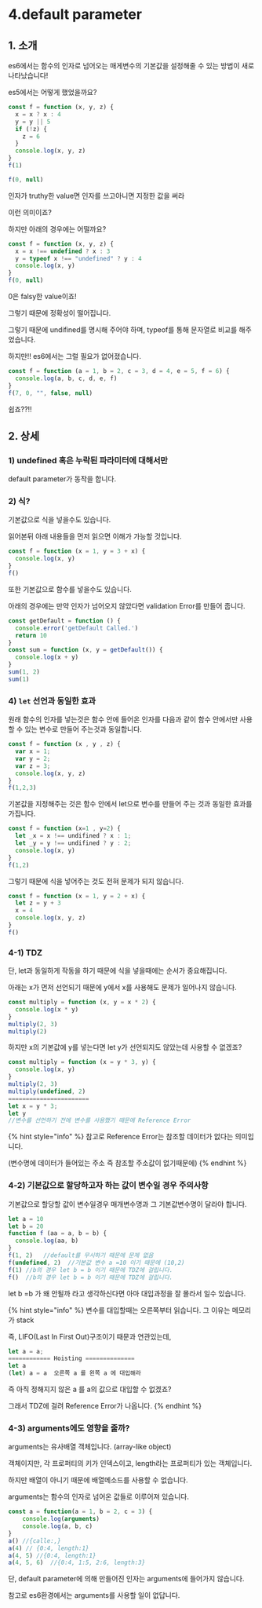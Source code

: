 # 4.default parameter

## 1. 소개

es6에서는 함수의 인자로 넘어오는 매게변수의 기본값을 설정해줄 수 있는 방법이 새로 나타났습니다!

es5에서는 어떻게 했었을까요? 

```javascript
const f = function (x, y, z) {
  x = x ? x : 4
  y = y || 5
  if (!z) {
    z = 6
  }
  console.log(x, y, z)
}
f(1)

f(0, null)
```

인자가 truthy한 value면 인자를 쓰고아니면 지정한 값을 써라 

이런 의미이죠?

하지만 아래의 경우에는 어떨까요? 

```javascript
const f = function (x, y, z) {
  x = x !== undefined ? x : 3
  y = typeof x !== "undefined" ? y : 4
  console.log(x, y)
}
f(0, null)
```

0은 falsy한 value이죠! 

그렇기 때문에 정확성이 떨어집니다. 

그렇기 때문에 undifined를 명시해 주어야 하며, typeof를 통해 문자열로 비교를 해주었습니다.



하지만!! es6에서는 그럴 필요가 없어졌습니다.

```javascript
const f = function (a = 1, b = 2, c = 3, d = 4, e = 5, f = 6) {
  console.log(a, b, c, d, e, f)
}
f(7, 0, "", false, null)
```

쉽죠??!!

## 2. 상세

### 1\) undefined 혹은 누락된 파라미터에 대해서만

default parameter가 동작을 합니다.

### 2\) 식?

기본값으로 식을 넣을수도 있습니다.

읽어본뒤 아래 내용들을 먼저 읽으면 이해가 가능할 것입니다.

```javascript
const f = function (x = 1, y = 3 + x) {
  console.log(x, y)
}
f()
```

또한 기본값으로 함수를 넣을수도 있습니다. 

아래의 경우에는 만약 인자가 넘어오지 않았다면 validation Error를 만들어 줍니다.

```javascript
const getDefault = function () {
  console.error('getDefault Called.')
  return 10
}
const sum = function (x, y = getDefault()) {
  console.log(x + y)
}
sum(1, 2)
sum(1)
```

### 4\) `let` 선언과 동일한 효과

원래 함수의 인자를 넣는것은 함수 안에 들어온 인자를 다음과 같이 함수 안에서만 사용할 수 있는 변수로 만들어 주는것과 동일합니다.

```javascript
const f = function (x , y , z) {
  var x = 1;
  var y = 2;
  var z = 3;
  console.log(x, y, z)
}
f(1,2,3)
```

기본값을 지정해주는 것은 함수 안에서 let으로 변수를 만들어 주는 것과 동일한 효과를 가집니다.

```javascript
const f = function (x=1 , y=2) {
  let _x = x !== undifined ? x : 1;
  let _y = y !== undifined ? y : 2;
  console.log(x, y)
}
f(1,2)
```

그렇기 때문에 식을 넣어주는 것도 전혀 문제가 되지 않습니다.

```javascript
const f = function (x = 1, y = 2 + x) {
  let z = y + 3
  x = 4
  console.log(x, y, z)
}
f()
```

### 4-1\) TDZ

단, let과 동일하게 작동을 하기 때문에 식을 넣을때에는 순서가 중요해집니다.

아래는 x가 먼저 선언되기 때문에 y에서 x를 사용해도 문제가 일어나지 않습니다. 

```javascript
const multiply = function (x, y = x * 2) {
  console.log(x * y)
}
multiply(2, 3)
multiply(2)
```

하지만 x의 기본값에 y를 넣는다면 let y가 선언되지도 않았는데 사용할 수 없겠죠?

```javascript
const multiply = function (x = y * 3, y) {
  console.log(x, y)
}
multiply(2, 3)
multiply(undefined, 2)
=======================
let x = y * 3;
let y
//변수를 선언하기 전에 변수를 사용했기 때문에 Reference Error
```

{% hint style="info" %}
참고로 Reference Error는 참조할 데이터가 없다는 의미입니다. 

\(변수명에 데이터가 들어있는 주소 즉 참조할 주소값이 없기때문에\)
{% endhint %}

### 4-2\) 기본값으로 할당하고자 하는 값이 변수일 경우 주의사항

기본값으로 할당할 값이 변수일경우 매개변수명과 그 기본값변수명이 달라야 합니다.

```javascript
let a = 10
let b = 20
function f (aa = a, b = b) {
  console.log(aa, b)
}
f(1, 2)   //default를 무시하기 때문에 문제 없음
f(undefined, 2)  //기본값 변수 a =10 이기 때문에 (10,2)
f(1) //b의 경우 let b = b 이기 때문에 TDZ에 걸립니다. 
f()  //b의 경우 let b = b 이기 때문에 TDZ에 걸립니다. 
```

let b =b 가 왜 안될까 라고 생각하신다면 아마 대입과정을 잘 몰라서 일수 있습니다. 

{% hint style="info" %}
변수를 대입할때는 오른쪽부터 읽습니다. 그 이유는 메모리가 stack 

즉, LIFO\(Last In First Out\)구조이기 때문과 연관있는데, 

```javascript
let a = a; 
============ Hoisting ==============
let a 
(let) a = a  오른쪽 a 를 왼쪽 a 에 대입해라 
```

즉 아직 정해지지 않은 a 를 a의 값으로 대입할 수 없겠죠?

그래서 TDZ에 걸려 Reference Error가 나옵니다.
{% endhint %}

### 4-3\) arguments에도 영향을 줄까?

arguments는 유사배열 객체입니다.  \(array-like object\)

객체이지만, 각 프로퍼티의 키가 인덱스이고, length라는 프로퍼티가 있는 객체입니다.

하지만 배열이 아니기 때문에 배열메소드를 사용할 수 없습니다.

arguments는 함수의 인자로 넘어온 값들로 이루어져 있습니다.

```javascript
const a = function(a = 1, b = 2, c = 3) {
    console.log(arguments)  
    console.log(a, b, c)
}
a() //{calle:,}
a(4) // {0:4, length:1}
a(4, 5) //{0:4, length:1}
a(4, 5, 6)  //{0:4, 1:5, 2:6, length:3}
```

단, default parameter에 의해 만들어진 인자는 arguments에 들어가지 않습니다.

참고로 es6환경에서는 arguments를 사용할 일이 없답니다.


